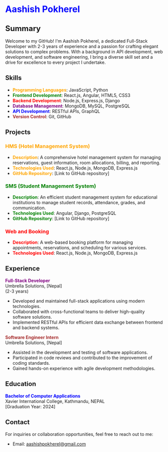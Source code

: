 


# <span style="color:blue">Aashish Pokherel</span>

## <span style="font-size:24px">Summary</span>

Welcome to my GitHub! I'm Aashish Pokherel, a dedicated Full-Stack Developer with 2-3 years of experience and a passion for crafting elegant solutions to complex problems. With a background in API development, web development, and software engineering, I bring a diverse skill set and a drive for excellence to every project I undertake.

## <span style="font-size:20px">Skills</span>

- **<span style="color:orange">Programming Languages</span>**: JavaScript, Python
- **<span style="color:green">Frontend Development</span>**: React.js, Angular, HTML5, CSS3
- **<span style="color:red">Backend Development</span>**: Node.js, Express.js, Django
- **<span style="color:purple">Database Management</span>**: MongoDB, MySQL, PostgreSQL
- **<span style="color:blue">API Development</span>**: RESTful APIs, GraphQL
- **<span style="color:brown">Version Control</span>**: Git, GitHub

## <span style="font-size:20px">Projects</span>

### <span style="color:orange">HMS (Hotel Management System)</span>

- **<span style="color:orange">Description</span>**: A comprehensive hotel management system for managing reservations, guest information, room allocations, billing, and reporting.
- **<span style="color:orange">Technologies Used</span>**: React.js, Node.js, MongoDB, Express.js
- **<span style="color:orange">GitHub Repository</span>**: [Link to GitHub repository]

### <span style="color:green">SMS (Student Management System)</span>

- **<span style="color:green">Description</span>**: An efficient student management system for educational institutions to manage student records, attendance, grades, and communication.
- **<span style="color:green">Technologies Used</span>**: Angular, Django, PostgreSQL
- **<span style="color:green">GitHub Repository</span>**: [Link to GitHub repository]

### <span style="color:red">Web and Booking</span>

- **<span style="color:red">Description</span>**: A web-based booking platform for managing appointments, reservations, and scheduling for various services.
- **<span style="color:red">Technologies Used</span>**: React.js, Node.js, MongoDB, Express.js

## <span style="font-size:20px">Experience</span>

**<span style="color:purple">Full-Stack Developer</span>**  
Umbrella Solutions, [Nepal]  
(2-3 years)

- Developed and maintained full-stack applications using modern technologies.
- Collaborated with cross-functional teams to deliver high-quality software solutions.
- Implemented RESTful APIs for efficient data exchange between frontend and backend systems.

**<span style="color:brown">Software Engineer Intern</span>**  
Umbrella Solutions, [Nepal]  

- Assisted in the development and testing of software applications.
- Participated in code reviews and contributed to the improvement of coding standards.
- Gained hands-on experience with agile development methodologies.

## <span style="font-size:20px">Education</span>

**<span style="color:blue">Bachelor of Computer Applications</span>**  
Xavier International College, Kathmandu, NEPAL  
[Graduation Year: 2024]

## <span style="font-size:20px">Contact</span>

For inquiries or collaboration opportunities, feel free to reach out to me:
- Email: aashishpokherel@gmail.com
